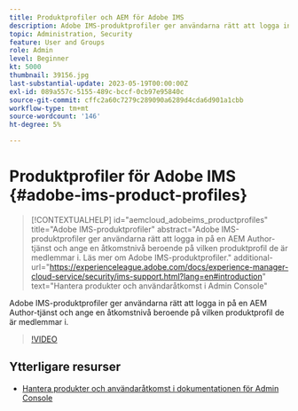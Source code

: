 ```yaml
---
title: Produktprofiler och AEM för Adobe IMS
description: Adobe IMS-produktprofiler ger användarna rätt att logga in på en AEM Author-tjänst och ange en åtkomstnivå beroende på vilken produktprofil de är medlemmar i.
topic: Administration, Security
feature: User and Groups
role: Admin
level: Beginner
kt: 5000
thumbnail: 39156.jpg
last-substantial-update: 2023-05-19T00:00:00Z
exl-id: 089a557c-5155-489c-bccf-0cb97e95840c
source-git-commit: cffc2a60c7279c289090a6289d4cda6d901a1cbb
workflow-type: tm+mt
source-wordcount: '146'
ht-degree: 5%

---
```


# Produktprofiler för Adobe IMS {#adobe-ims-product-profiles}

>[!CONTEXTUALHELP]
>id="aemcloud_adobeims_productprofiles"
>title="Adobe IMS-produktprofiler"
>abstract="Adobe IMS-produktprofiler ger användarna rätt att logga in på en AEM Author-tjänst och ange en åtkomstnivå beroende på vilken produktprofil de är medlemmar i. Läs mer om Adobe IMS-produktprofiler."
>additional-url="https://experienceleague.adobe.com/docs/experience-manager-cloud-service/security/ims-support.html?lang=en#introduction" text="Hantera produkter och användaråtkomst i Admin Console"

Adobe IMS-produktprofiler ger användarna rätt att logga in på en AEM Author-tjänst och ange en åtkomstnivå beroende på vilken produktprofil de är medlemmar i.

>[!VIDEO](https://video.tv.adobe.com/v/39156?quality=12&learn=on)

## Ytterligare resurser

+ [Hantera produkter och användaråtkomst i dokumentationen för Admin Console](https://experienceleague.adobe.com/docs/experience-manager-cloud-service/security/ims-support.html#managing-products-and-user-access-in-admin-console)
